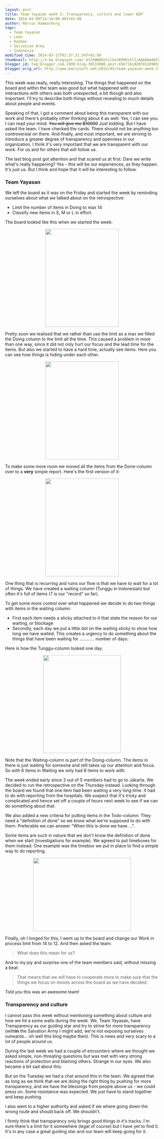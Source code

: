 ```yaml
---
layout: post
title: Team Yayasan week 2: Transparency, culture and lower WIP'
date: 2014-03-08T14:10:00.001+01:00
author: Marcus Hammarberg
tags:
  - Team Yayasan
  - Lean
  - Kanban
  - Salvation Army
  - Indonesia
modified_time: 2014-03-17T02:37:31.547+01:00
thumbnail: http://4.bp.blogspot.com/-b3JXWWdGUtI/UxsRVMUzhlI/AAAAAAAACDQ/bP1cT2mKAsc/s72-c/2014-03-04+15.06.08.jpg
blogger_id: tag:blogger.com,1999:blog-36533086.post-6567161020781209891
blogger_orig_url: http://www.marcusoft.net/2014/03/team-yayasan-week-2-transparency.html
---
```



<div dir="ltr" style="text-align: left;" trbidi="on">

This week was really, really interesting. The things that happened on
the board and within the team was good but what happened with our
interactions with others was both unexpected, a bit though and also
important. I'll try to describe both things without revealing to much
details about people and events.

Speaking of that, I got a comment about being this transparent with our
work and there's probably other thinking about it as well. Yes, I can
see you. I can read your mind. ~~You will give me $10000~~ Just kidding.
But I have asked the team. I have checked the cards. There should not be
anything too controversial on there. And finally, and most important, we
are striving to introduce a greater degree of transparency and openness
in our organization. I think it's very important that we are transparent
with our work. For us and for others that will follow us.

The last blog post got attention and that scared us at first. Dare we
write what's really happening? Yes - this will be our experiences, as
they happen. It's just us. But I think and hope that it will be
interesting to follow.

### Team Yayasan

We left the board as it was on the Friday and started the week by
reminding ourselves about what we talked about on the retrospective:

- Limit the number of items in Doing to max 14
- Classify new items in S, M or L in effort.

<div>

The board looked like this when we started the week:

</div>

<div class="separator" style="clear: both; text-align: center;">

<a
href="http://4.bp.blogspot.com/-b3JXWWdGUtI/UxsRVMUzhlI/AAAAAAAACDQ/bP1cT2mKAsc/s1600/2014-03-04+15.06.08.jpg"
data-imageanchor="1" style="margin-left: 1em; margin-right: 1em;"><img
src="http://4.bp.blogspot.com/-b3JXWWdGUtI/UxsRVMUzhlI/AAAAAAAACDQ/bP1cT2mKAsc/s1600/2014-03-04+15.06.08.jpg"
data-border="0" width="240" height="320" /></a>

</div>

<div>

Pretty soon we realised that we rather than use the limit as a max we
filled the Doing column to the limit all the time. This caused a problem
in more than one way, since it did not only hurt our focus and the lead
time for the items. But also we started to have a hard time, actually
see items. Here you can see how things is hiding under each other.

</div>

<div class="separator" style="clear: both; text-align: center;">

<a
href="http://4.bp.blogspot.com/-0AVQV3FBiMo/UxsRTGqqqII/AAAAAAAACDI/BsBFrRNZAxQ/s1600/2014-03-04+15.05.58.jpg"
data-imageanchor="1" style="margin-left: 1em; margin-right: 1em;"><img
src="http://4.bp.blogspot.com/-0AVQV3FBiMo/UxsRTGqqqII/AAAAAAAACDI/BsBFrRNZAxQ/s1600/2014-03-04+15.05.58.jpg"
data-border="0" width="240" height="320" /></a>

</div>

<div>

</div>

<div>

To make some more room we moved all the items from the Done-column over
to a **very** simple report. Here's the first version of it:

</div>

<div class="separator" style="clear: both; text-align: center;">

<a
href="http://4.bp.blogspot.com/-JwWxC_Ps_NA/UxsSIRhYEbI/AAAAAAAACDY/ENBP09xwOaM/s1600/2014-03-04+08.09.01.jpg"
data-imageanchor="1" style="margin-left: 1em; margin-right: 1em;"><img
src="http://4.bp.blogspot.com/-JwWxC_Ps_NA/UxsSIRhYEbI/AAAAAAAACDY/ENBP09xwOaM/s1600/2014-03-04+08.09.01.jpg"
data-border="0" width="240" height="320" /></a>

</div>

One thing that is recurring and ruins our flow is that we have to wait
for a lot of things. We have created a waiting column (Tunggu in
Indonesian) but often it's full of items (7 is our "record" so far).

To get some more control over what happened we decide to do two things
with items in the waiting column:

- First each item needs a sticky attached to it that state the reason
for our waiting, or blockage
- Secondly, each day we put a little dot on the waiting sticky to show
how long we have waited. This creates a urgency to do something about
the things that have been waiting for ............ number of days.

Here is how the Tunggu-column looked one day:

<div class="separator" style="clear: both; text-align: center;">

<a
href="http://4.bp.blogspot.com/-GexY2k1xiR8/UxsTagnAuUI/AAAAAAAACDw/Lo1kSIcxDrM/s1600/wating+column.png"
data-imageanchor="1" style="margin-left: 1em; margin-right: 1em;"><img
src="http://4.bp.blogspot.com/-GexY2k1xiR8/UxsTagnAuUI/AAAAAAAACDw/Lo1kSIcxDrM/s1600/wating+column.png"
data-border="0" width="254" height="320" /></a>

</div>

<div>

<div>

Note that the Waiting-column is part of the Doing-column. The items in
there is just waiting for someone and still takes up our attention and
focus. So with 6 items in Waiting we only had 8 items to work with.

</div>

<div>

</div>

<div>

The week ended early since 3 out of 5 members had to go to Jakarta. We
decided to run the retrospective on the Thursday instead. Looking
through the board we found that one item had been waiting a very long
time. It had to do with reporting from the hospitals. We suspect that
it's tricky and complicated and hence set off a couple of hours next
week to see if we can do something about that.

</div>

<div>

</div>

<div>

We also added a new criteria for putting items in the Todo-column: They
need a "definition of done" so we know what we're supposed to do with
them. Preferable we can answer "When this is done we have ...".

</div>

<div>

Some items are such in nature that we don't know the definition of done
when we start (investigations for example). We agreed to put timeboxes
for them instead. One example was the timebox we put in place to find a
simple way to do reporting.

</div>

<div class="separator" style="clear: both; text-align: center;">

<a
href="http://3.bp.blogspot.com/-UJi79wz6zh4/UxsTJbPHKeI/AAAAAAAACDo/z_SQp-Pva0U/s1600/2014-03-06+14.15.43.jpg"
data-imageanchor="1" style="margin-left: 1em; margin-right: 1em;"><img
src="http://3.bp.blogspot.com/-UJi79wz6zh4/UxsTJbPHKeI/AAAAAAAACDo/z_SQp-Pva0U/s1600/2014-03-06+14.15.43.jpg"
data-border="0" width="320" height="240" /></a>

</div>

<div>

</div>

<div>

Finally, oh I longed for this, I went up to the board and change our
Work in process limit from 14 to 12. And then asked the team:

</div>

</div>

> What does this mean for us?

And to my joy and surprise one of the team members said, without missing
a beat:

> That means that we will have to cooperate more to make sure that the
> things we focus on moves across the board as we have decided.

Told you this was an awesome team!

### Transparency and culture

<div>

I cannot pass this week without mentioning something about culture and
how we hit a some walls during the week. We, Team Yayasan, have
Transparency as our guiding star and try to strive for more transparency
(with**in** the Salvation Army I might add, we're not exposing ourselves
outwards... oh well this blog maybe then). This is news and very scary
to a lot of people around us.

</div>

<div>

</div>

<div>

During the last week we had a couple of encounters where we thought we
asked simple, non-threating questions but was met with very strong
reactions of protection and blaming others. Strange in our eyes. We also
became a bit sad about this.

</div>

<div>

</div>

<div>

But on the Tuesday we had a chat around this in the team. We agreed that
as long as we think that we are doing the right thing by pushing for
more transparency, and we have the blessings from people above us - we
could press on. Some resistance was expected. We just have to stand
together and keep pushing.

</div>

<div>

I also went to a higher authority and asked if we where going down the
wrong route and should back off. We shouldn't.

</div>

<div>

</div>

<div>

I firmly think that transparency only brings good things in it's tracks.
I'm sure there's a limit for it somewhere (legal of course) but I have
yet to find it. It's in any case a great guiding star and our team will
keep going for it.

</div>

</div>
